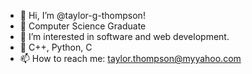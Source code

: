 - 👋 Hi, I’m @taylor-g-thompson!
- 💞️ Computer Science Graduate
- 👀 I’m interested in software and web development.
- 🌱 C++, Python, C
- 📫 How to reach me:
        taylor.thompson@myyahoo.com

<!---
taylor-g-thompson/taylor-g-thompson is a ✨ special ✨ repository because its `README.md` (this file) appears on your GitHub profile.
You can click the Preview link to take a look at your changes.
--->
